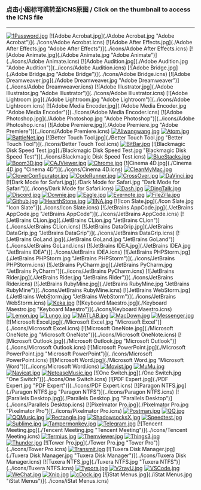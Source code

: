 ### 点击小图标可跳转至ICNS原图  /  Click on the thumbnail to access the ICNS file  
****  

[![1Password.jpg](./1Password.jpg "1Password")](../icons/1Password.icns)
[![Adobe Acrobat.jpg](./Adobe Acrobat.jpg "Adobe Acrobat")](../icons/Adobe Acrobat.icns)
[![Adobe After Effects.jpg](./Adobe After Effects.jpg "Adobe After Effects")](../icons/Adobe After Effects.icns)
[![Adobe Animate.jpg](./Adobe Animate.jpg "Adobe Animate")](../icons/Adobe Animate.icns)
[![Adobe Audition.jpg](./Adobe Audition.jpg "Adobe Audition")](../icons/Adobe Audition.icns)
[![Adobe Bridge.jpg](./Adobe Bridge.jpg "Adobe Bridge")](../icons/Adobe Bridge.icns)
[![Adobe Dreamweaver.jpg](./Adobe Dreamweaver.jpg "Adobe Dreamweaver")](../icons/Adobe Dreamweaver.icns)
[![Adobe Illustrator.jpg](./Adobe Illustrator.jpg "Adobe Illustrator")](../icons/Adobe Illustrator.icns)
[![Adobe Lightroom.jpg](./Adobe Lightroom.jpg "Adobe Lightroom")](../icons/Adobe Lightroom.icns)
[![Adobe Media Encoder.jpg](./Adobe Media Encoder.jpg "Adobe Media Encoder")](../icons/Adobe Media Encoder.icns)
[![Adobe Photoshop.jpg](./Adobe Photoshop.jpg "Adobe Photoshop")](../icons/Adobe Photoshop.icns)
[![Adobe Premiere.jpg](./Adobe Premiere.jpg "Adobe Premiere")](../icons/Adobe Premiere.icns)
[![Aliwangwang.jpg](./Aliwangwang.jpg "Aliwangwang")](../icons/Aliwangwang.icns)
[![Atom.jpg](./Atom.jpg "Atom")](../icons/Atom.icns)
[![BattleNet.jpg](./BattleNet.jpg "BattleNet")](../icons/BattleNet.icns)
[![Better Touch Tool.jpg](./Better Touch Tool.jpg "Better Touch Tool")](../icons/Better Touch Tool.icns)
[![BitBar.jpg](./BitBar.jpg "BitBar")](../icons/BitBar.icns)
[![Blackmagic Disk Speed Test.jpg](./Blackmagic Disk Speed Test.jpg "Blackmagic Disk Speed Test")](../icons/Blackmagic Disk Speed Test.icns)
[![BlueStacks.jpg](./BlueStacks.jpg "BlueStacks")](../icons/BlueStacks.icns)
[![Boom3D.jpg](./Boom3D.jpg "Boom3D")](../icons/Boom3D.icns)
[![CAJViewer.jpg](./CAJViewer.jpg "CAJViewer")](../icons/CAJViewer.icns)
[![Chrome.jpg](./Chrome.jpg "Chrome")](../icons/Chrome.icns)
[![Cinema 4D.jpg](./Cinema 4D.jpg "Cinema 4D")](../icons/Cinema 4D.icns)
[![CleanMyMac.jpg](./CleanMyMac.jpg "CleanMyMac")](../icons/CleanMyMac.icns)
[![CloverConfigurator.jpg](./CloverConfigurator.jpg "CloverConfigurator")](../icons/CloverConfigurator.icns)
[![CodeRunner.jpg](./CodeRunner.jpg "CodeRunner")](../icons/CodeRunner.icns)
[![CrossOver.jpg](./CrossOver.jpg "CrossOver")](../icons/CrossOver.icns)
[![DaVinci.jpg](./DaVinci.jpg "DaVinci")](../icons/DaVinci.icns)
[![Dark Mode for Safari.jpg](./Dark Mode for Safari.jpg "Dark Mode for Safari")](../icons/Dark Mode for Safari.icns)
[![Dash.jpg](./Dash.jpg "Dash")](../icons/Dash.icns)
[![DingTalk.jpg](./DingTalk.jpg "DingTalk")](../icons/DingTalk.icns)
[![Discord.jpg](./Discord.jpg "Discord")](../icons/Discord.icns)
[![Downie.jpg](./Downie.jpg "Downie")](../icons/Downie.icns)
[![Eagle.jpg](./Eagle.jpg "Eagle")](../icons/Eagle.icns)
[![Evernote.jpg](./Evernote.jpg "Evernote")](../icons/Evernote.icns)
[![FileZilla.jpg](./FileZilla.jpg "FileZilla")](../icons/FileZilla.icns)
[![Github.jpg](./Github.jpg "Github")](../icons/Github.icns)
[![HearthStone.jpg](./HearthStone.jpg "HearthStone")](../icons/HearthStone.icns)
[![IINA.jpg](./IINA.jpg "IINA")](../icons/IINA.icns)
[![Icon Slate.jpg](./Icon Slate.jpg "Icon Slate")](../icons/Icon Slate.icns)
[![JetBrains AppCode.jpg](./JetBrains AppCode.jpg "JetBrains AppCode")](../icons/JetBrains AppCode.icns)
[![JetBrains CLion.jpg](./JetBrains CLion.jpg "JetBrains CLion")](../icons/JetBrains CLion.icns)
[![JetBrains DataGrip.jpg](./JetBrains DataGrip.jpg "JetBrains DataGrip")](../icons/JetBrains DataGrip.icns)
[![JetBrains GoLand.jpg](./JetBrains GoLand.jpg "JetBrains GoLand")](../icons/JetBrains GoLand.icns)
[![JetBrains IDEA.jpg](./JetBrains IDEA.jpg "JetBrains IDEA")](../icons/JetBrains IDEA.icns)
[![JetBrains PHPStorm.jpg](./JetBrains PHPStorm.jpg "JetBrains PHPStorm")](../icons/JetBrains PHPStorm.icns)
[![JetBrains PyCharm.jpg](./JetBrains PyCharm.jpg "JetBrains PyCharm")](../icons/JetBrains PyCharm.icns)
[![JetBrains Rider.jpg](./JetBrains Rider.jpg "JetBrains Rider")](../icons/JetBrains Rider.icns)
[![JetBrains RubyMine.jpg](./JetBrains RubyMine.jpg "JetBrains RubyMine")](../icons/JetBrains RubyMine.icns)
[![JetBrains WebStorm.jpg](./JetBrains WebStorm.jpg "JetBrains WebStorm")](../icons/JetBrains WebStorm.icns)
[![Keka.jpg](./Keka.jpg "Keka")](../icons/Keka.icns)
[![Keyboard Maestro.jpg](./Keyboard Maestro.jpg "Keyboard Maestro")](../icons/Keyboard Maestro.icns)
[![Lemon.jpg](./Lemon.jpg "Lemon")](../icons/Lemon.icns)
[![Lungo.jpg](./Lungo.jpg "Lungo")](../icons/Lungo.icns)
[![MATLAB.jpg](./MATLAB.jpg "MATLAB")](../icons/MATLAB.icns)
[![MacDown.jpg](./MacDown.jpg "MacDown")](../icons/MacDown.icns)
[![Messenger.jpg](./Messenger.jpg "Messenger")](../icons/Messenger.icns)
[![Microsoft Excel.jpg](./Microsoft Excel.jpg "Microsoft Excel")](../icons/Microsoft Excel.icns)
[![Microsoft OneNote.jpg](./Microsoft OneNote.jpg "Microsoft OneNote")](../icons/Microsoft OneNote.icns)
[![Microsoft Outlook.jpg](./Microsoft Outlook.jpg "Microsoft Outlook")](../icons/Microsoft Outlook.icns)
[![Microsoft PowerPoint.jpg](./Microsoft PowerPoint.jpg "Microsoft PowerPoint")](../icons/Microsoft PowerPoint.icns)
[![Microsoft Word.jpg](./Microsoft Word.jpg "Microsoft Word")](../icons/Microsoft Word.icns)
[![Movist.jpg](./Movist.jpg "Movist")](../icons/Movist.icns)
[![MuMu.jpg](./MuMu.jpg "MuMu")](../icons/MuMu.icns)
[![Navicat.jpg](./Navicat.jpg "Navicat")](../icons/Navicat.icns)
[![NeteaseMusic.jpg](./NeteaseMusic.jpg "NeteaseMusic")](../icons/NeteaseMusic.icns)
[![One Switch.jpg](./One Switch.jpg "One Switch")](../icons/One Switch.icns)
[![PDF Expert.jpg](./PDF Expert.jpg "PDF Expert")](../icons/PDF Expert.icns)
[![Paragon NTFS.jpg](./Paragon NTFS.jpg "Paragon NTFS")](../icons/Paragon NTFS.icns)
[![Parallels Desktop.jpg](./Parallels Desktop.jpg "Parallels Desktop")](../icons/Parallels Desktop.icns)
[![Pixelmator Pro.jpg](./Pixelmator Pro.jpg "Pixelmator Pro")](../icons/Pixelmator Pro.icns)
[![Postman.jpg](./Postman.jpg "Postman")](../icons/Postman.icns)
[![QQ.jpg](./QQ.jpg "QQ")](../icons/QQ.icns)
[![QQMusic.jpg](./QQMusic.jpg "QQMusic")](../icons/QQMusic.icns)
[![Rectangle.jpg](./Rectangle.jpg "Rectangle")](../icons/Rectangle.icns)
[![ShadowsocksX.jpg](./ShadowsocksX.jpg "ShadowsocksX")](../icons/ShadowsocksX.icns)
[![Speedtest.jpg](./Speedtest.jpg "Speedtest")](../icons/Speedtest.icns)
[![Sublime.jpg](./Sublime.jpg "Sublime")](../icons/Sublime.icns)
[![Tampermonkey.jpg](./Tampermonkey.jpg "Tampermonkey")](../icons/Tampermonkey.icns)
[![Telegram.jpg](./Telegram.jpg "Telegram")](../icons/Telegram.icns)
[![Tencent Meeting.jpg](./Tencent Meeting.jpg "Tencent Meeting")](../icons/Tencent Meeting.icns)
[![Termius.jpg](./Termius.jpg "Termius")](../icons/Termius.icns)
[![Themviewer.jpg](./Themviewer.jpg "Themviewer")](../icons/Themviewer.icns)
[![Things3.jpg](./Things3.jpg "Things3")](../icons/Things3.icns)
[![Thunder.jpg](./Thunder.jpg "Thunder")](../icons/Thunder.icns)
[![Tower Pro.jpg](./Tower Pro.jpg "Tower Pro")](../icons/Tower Pro.icns)
[![Transmit.jpg](./Transmit.jpg "Transmit")](../icons/Transmit.icns)
[![Tuxera Disk Manager.jpg](./Tuxera Disk Manager.jpg "Tuxera Disk Manager")](../icons/Tuxera Disk Manager.icns)
[![Tuxera NTFS.jpg](./Tuxera NTFS.jpg "Tuxera NTFS")](../icons/Tuxera NTFS.icns)
[![Typora.jpg](./Typora.jpg "Typora")](../icons/Typora.icns)
[![V2rayU.jpg](./V2rayU.jpg "V2rayU")](../icons/V2rayU.icns)
[![VSCode.jpg](./VSCode.jpg "VSCode")](../icons/VSCode.icns)
[![WeChat.jpg](./WeChat.jpg "WeChat")](../icons/WeChat.icns)
[![Xnip.jpg](./Xnip.jpg "Xnip")](../icons/Xnip.icns)
[![cDock.jpg](./cDock.jpg "cDock")](../icons/cDock.icns)
[![iStat Menus.jpg](./iStat Menus.jpg "iStat Menus")](../icons/iStat Menus.icns)
